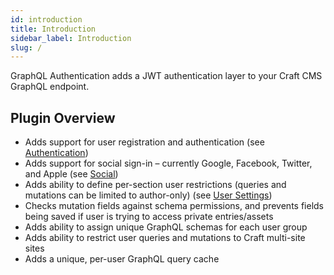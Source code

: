 ```yaml
---
id: introduction
title: Introduction
sidebar_label: Introduction
slug: /
---
```


GraphQL Authentication adds a JWT authentication layer to your Craft CMS GraphQL endpoint.

## Plugin Overview

- Adds support for user registration and authentication (see [Authentication](/usage/authentication))
- Adds support for social sign-in – currently Google, Facebook, Twitter, and Apple (see [Social](/usage/social))
- Adds ability to define per-section user restrictions (queries and mutations can be limited to author-only) (see [User Settings](/settings/users))
- Checks mutation fields against schema permissions, and prevents fields being saved if user is trying to access private entries/assets
- Adds ability to assign unique GraphQL schemas for each user group
- Adds ability to restrict user queries and mutations to Craft multi-site sites
- Adds a unique, per-user GraphQL query cache
